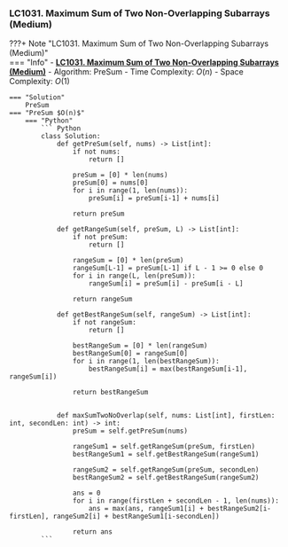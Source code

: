 ### LC1031. Maximum Sum of Two Non-Overlapping Subarrays (Medium)
???+ Note "LC1031. Maximum Sum of Two Non-Overlapping Subarrays (Medium)"    
    === "Info"
        - **<a href="https://leetcode-cn.com/problems/maximum-sum-of-two-non-overlapping-subarrays/" target="_blank">LC1031. Maximum Sum of Two Non-Overlapping Subarrays (Medium)</a>**
        - Algorithm: PreSum
        - Time Complexity: $O(n)$
        - Space Complexity: $O(1)$

    === "Solution"
        PreSum
    === "PreSum $O(n)$"
        === "Python"
            ``` Python
            class Solution:
                def getPreSum(self, nums) -> List[int]:
                    if not nums:
                        return []

                    preSum = [0] * len(nums)
                    preSum[0] = nums[0]
                    for i in range(1, len(nums)):
                        preSum[i] = preSum[i-1] + nums[i]            

                    return preSum

                def getRangeSum(self, preSum, L) -> List[int]:
                    if not preSum:
                        return []

                    rangeSum = [0] * len(preSum)
                    rangeSum[L-1] = preSum[L-1] if L - 1 >= 0 else 0
                    for i in range(L, len(preSum)):            
                        rangeSum[i] = preSum[i] - preSum[i - L]

                    return rangeSum

                def getBestRangeSum(self, rangeSum) -> List[int]:
                    if not rangeSum:
                        return []

                    bestRangeSum = [0] * len(rangeSum)
                    bestRangeSum[0] = rangeSum[0]
                    for i in range(1, len(bestRangeSum)):            
                        bestRangeSum[i] = max(bestRangeSum[i-1], rangeSum[i])

                    return bestRangeSum
                    

                def maxSumTwoNoOverlap(self, nums: List[int], firstLen: int, secondLen: int) -> int:        
                    preSum = self.getPreSum(nums)

                    rangeSum1 = self.getRangeSum(preSum, firstLen)
                    bestRangeSum1 = self.getBestRangeSum(rangeSum1)

                    rangeSum2 = self.getRangeSum(preSum, secondLen)
                    bestRangeSum2 = self.getBestRangeSum(rangeSum2)
                    
                    ans = 0
                    for i in range(firstLen + secondLen - 1, len(nums)):
                        ans = max(ans, rangeSum1[i] + bestRangeSum2[i-firstLen], rangeSum2[i] + bestRangeSum1[i-secondLen])
                        
                    return ans                    
            ```